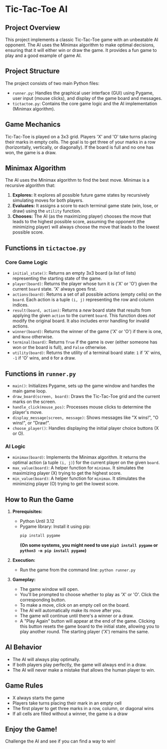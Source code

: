 # Tic-Tac-Toe AI

## Project Overview

This project implements a classic Tic-Tac-Toe game with an unbeatable AI opponent. The AI uses the Minimax algorithm to make optimal decisions, ensuring that it will either win or draw the game.  It provides a fun game to play and a good example of game AI.

## Project Structure

The project consists of two main Python files:

-   `runner.py`:  Handles the graphical user interface (GUI) using Pygame, user input (mouse clicks), and display of the game board and messages.
-   `tictactoe.py`:  Contains the core game logic and the AI implementation (Minimax algorithm).

## Game Mechanics

Tic-Tac-Toe is played on a 3x3 grid.  Players 'X' and 'O' take turns placing their marks in empty cells. The goal is to get three of your marks in a row (horizontally, vertically, or diagonally). If the board is full and no one has won, the game is a draw.

## Minimax Algorithm

The AI uses the Minimax algorithm to find the best move.  Minimax is a recursive algorithm that:

1.  **Explores:** It explores all possible future game states by recursively simulating moves for both players.
2.  **Evaluates:** It assigns a score to each terminal game state (win, lose, or draw) using the `utility` function.
3.  **Chooses:**  The AI (as the maximizing player) chooses the move that leads to the highest possible score, assuming the opponent (the minimizing player) will always choose the move that leads to the lowest possible score.

## Functions in `tictactoe.py`

### Core Game Logic

-   `initial_state()`: Returns an empty 3x3 board (a list of lists) representing the starting state of the game.
-   `player(board)`: Returns the player whose turn it is ('X' or 'O') given the current `board` state.  'X' always goes first.
-   `actions(board)`: Returns a set of all possible actions (empty cells) on the `board`.  Each action is a tuple `(i, j)` representing the row and column indices.
-   `result(board, action)`: Returns a *new* board state that results from applying the given `action` to the current `board`.  This function does *not* modify the original board.  It also includes error handling for invalid actions.
-   `winner(board)`: Returns the winner of the game ('X' or 'O') if there is one, and `None` otherwise.
-   `terminal(board)`: Returns `True` if the game is over (either someone has won or the board is full), and `False` otherwise.
-   `utility(board)`: Returns the utility of a terminal board state: `1` if 'X' wins, `-1` if 'O' wins, and `0` for a draw.

## Functions in `runner.py`

-   `main()`: Initializes Pygame, sets up the game window and handles the main game loop.
-   `draw_board(screen, board)`: Draws the Tic-Tac-Toe grid and the current marks on the screen.
-   `handle_click(mouse_pos)`: Processes mouse clicks to determine the player's move.
-   `display_message(screen, message)`: Shows messages like "X wins!", "O wins!", or "Draw!".
- `choose_player()`: Handles displaying the initial player choice buttons (X or O).

### AI Logic

-   `minimax(board)`: Implements the Minimax algorithm.  It returns the optimal action (a tuple `(i, j)`) for the current player on the given `board`.
-   `max_value(board)`: A helper function for `minimax`.  It simulates the maximizing player (X) trying to get the highest score.
-   `min_value(board)`: A helper function for `minimax`. It stimulates the minimizing player (O) trying to get the lowest score.

## How to Run the Game

1.  **Prerequisites:**
    *   Python Until 3.12
    *   Pygame library: Install it using pip:
         ```bash
        pip install pygame
        ```
         **(On some systems, you might need to use `pip3 install pygame` or `python3 -m pip install pygame`)**

2.  **Execution:**
    *   Run the game from the command line: `python runner.py`

3.  **Gameplay:**
    *   The game window will open.
    *   You'll be prompted to choose whether to play as 'X' or 'O'. Click the corresponding button.
    *   To make a move, click on an empty cell on the board.
    *   The AI will automatically make its move after you.
    *   The game will continue until there's a winner or a draw.
    *   A "Play Again" button will appear at the end of the game. Clicking this button resets the game board to the initial state, allowing you to play another round. The starting player ('X') remains the same.

## AI Behavior

-   The AI will always play optimally.
-   If both players play perfectly, the game will always end in a draw.
-   The AI will never make a mistake that allows the human player to win.
## Game Rules
- X always starts the game
- Players take turns placing their mark in an empty cell
- The first player to get three marks in a row, column, or diagonal wins
- If all cells are filled without a winner, the game is a draw

## Enjoy the Game!
Challenge the AI and see if you can find a way to win!
